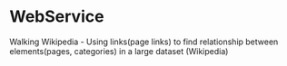 # WebService
Walking Wikipedia - Using links(page links) to find relationship between elements(pages, categories) in a large dataset (Wikipedia)
